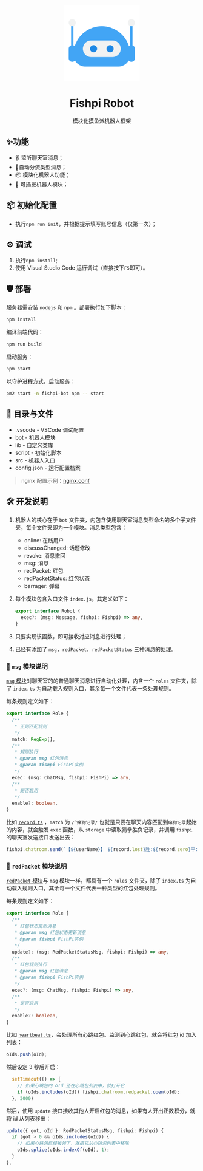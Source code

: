 <p align="center">
  <a href="https://fishpi.cn">
    <img width="200" src="logo.png">
  </a>
</p>

<h1 align="center">Fishpi Robot</h1>
<p align="center">模块化摸鱼派机器人框架</p>

## ✨功能
- 👂 监听聊天室消息；
- 🤖自动分流类型消息；
- 📦 模块化机器人功能；
- 🔌 可插拔机器人模块；

## 📦 初始化配置
- 执行`npm run init`，并根据提示填写账号信息（仅第一次）；

## ⚙️ 调试
1. 执行`npm install`;
2. 使用 Visual Studio Code 运行调试（直接按下`F5`即可）。

## 🛡 部署
服务器需安装 `nodejs` 和 `npm` 。部署执行如下脚本：
```bash
npm install
```

编译前端代码：  
```bash
npm run build
```

启动服务：
```bash
npm start
```

以守护进程方式，启动服务：

```bash
pm2 start -n fishpi-bot npm -- start
```

## 📁 目录与文件
- .vscode - VSCode 调试配置
- bot - 机器人模块
- lib - 自定义类库
- script - 初始化脚本 
- src - 机器人入口
- config.json - 运行配置档案

> nginx 配置示例：[nginx.conf](./nginx.conf)

## 🛠️ 开发说明

1. 机器人的核心在于 `bot` 文件夹，内包含使用聊天室消息类型命名的多个子文件夹，每个文件夹即为一个模块。消息类型包含：
   - online: 在线用户
   - discussChanged: 话题修改
   - revoke: 消息撤回
   - msg: 消息
   - redPacket: 红包
   - redPacketStatus: 红包状态
   - barrager: 弹幕

2. 每个模块包含入口文件 `index.js`，其定义如下：
   ```typescript
   export interface Robot {
     exec?: (msg: Message, fishpi: Fishpi) => any,
   }
   ```
3. 只要实现该函数，即可接收对应消息进行处理；
4. 已经有添加了 `msg`，`redPacket`，`redPacketStatus` 三种消息的处理。

### 💬 `msg` 模块说明

[`msg` 模块](./bot/msg)对聊天室的的普通聊天消息进行自动化处理，内含一个 `roles` 文件夹，除了 `index.ts` 为自动载入规则入口，其余每一个文件代表一条处理规则。

每条规则定义如下：
```typescript
export interface Role {
  /**
   * 正则匹配规则
   */
  match: RegExp[],
  /**
   * 规则执行
   * @param msg 红包消息
   * @param fishpi FishPi实例
   */
  exec: (msg: ChatMsg, fishpi: FishPi) => any,
  /**
   * 是否启用
   */
  enable?: boolean,
}
```

比如 [`record.ts`](./bot/msg/roles/record.ts) ，`match` 为 `/^赌狗记录/` 也就是只要在聊天内容匹配到`赌狗记录`起始的内容，就会触发 `exec` 函数，从 `storage` 中读取猜拳胜负记录，并调用 `fishpi` 的聊天室发送接口发送出去：

```typescript
fishpi.chatroom.send(`【${userName}】 ${record.lost}胜:${record.zero}平:${record.win}负`);
```

### 🧧 `redPacket` 模块说明

[`redPacket` 模块](./bot/redPacket/)与 `msg` 模块一样，都具有一个 `roles` 文件夹，除了 `index.ts` 为自动载入规则入口，其余每一个文件代表一种类型的红包处理规则。

每条规则定义如下：
```typescript
export interface Role {
  /**
   * 红包状态更新消息
   * @param msg 红包状态更新消息
   * @param fishpi FishPi实例
   */
  update?: (msg: RedPacketStatusMsg, fishpi: Fishpi) => any,
  /**
   * 红包规则执行
   * @param msg 红包消息
   * @param fishpi FishPi实例
   */
  exec?: (msg: ChatMsg, fishpi: Fishpi) => any,
  /**
   * 是否启用
   */
  enable?: boolean,
}
```

比如 [`heartbeat.ts`](./bot/redPacket/roles/heartbeat.ts)，会处理所有心跳红包。监测到心跳红包，就会将红包 id 加入列表：
```javascript
oIds.push(oId);
```
然后设定 3 秒后开启：
```javascript
  setTimeout(() => {
    // 如果心跳包的 oId 还在心跳包列表中，就打开它
    if (oIds.includes(oId)) fishpi.chatroom.redpacket.open(oId);
  }, 3000)
```

然后，使用 `update` 接口接收其他人开启红包的消息，如果有人开出正数积分，就将 id 从列表移出：
```javascript
update({ got, oId }: RedPacketStatusMsg, fishpi: Fishpi) {
  if (got > 0 && oIds.includes(oId)) {
    // 如果心跳包已经被领了，就把它从心跳包列表中移除
    oIds.splice(oIds.indexOf(oId), 1);
  }
},
```
